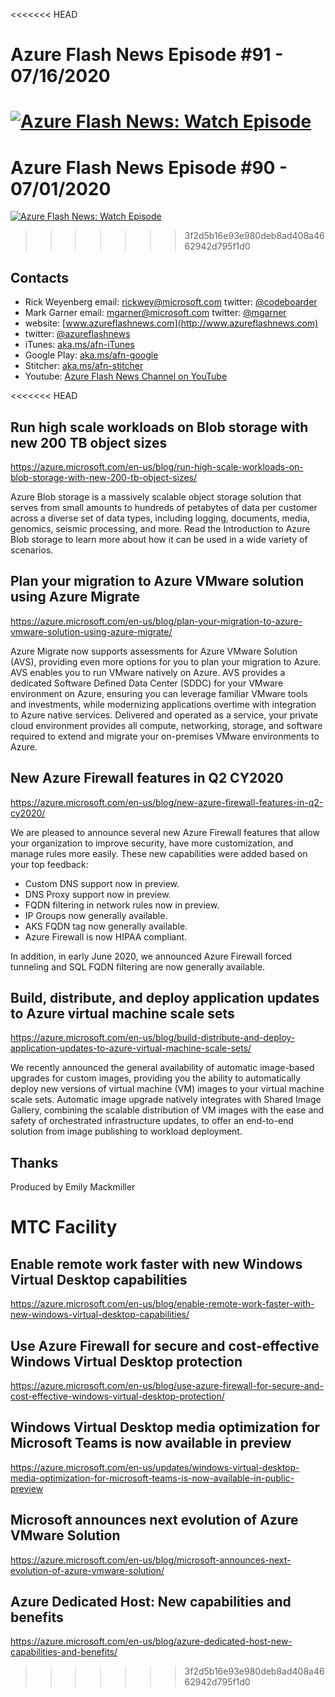 <<<<<<< HEAD
# Azure Flash News Episode #91 - 07/16/2020

[![Azure Flash News: Watch Episode](https://img.youtube.com/vi/lBtl9pvKteM/0.jpg)](https://youtu.be/lBtl9pvKteM "Azure Flash News: Episode 91")
=======
# Azure Flash News Episode #90 - 07/01/2020

[![Azure Flash News: Watch Episode](https://img.youtube.com/vi/qZAKgWMxQng_M/0.jpg)](https://youtu.beqZAKgWMxQng_M "Azure Flash News: Episode 91")
>>>>>>> 3f2d5b16e93e980deb8ad408a4662942d795f1d0

## Contacts

* Rick Weyenberg  email: rickwey@microsoft.com twitter: [@codeboarder](https://www.twitter.com/codeboarder)
* Mark Garner email: mgarner@microsoft.com twitter: [@mgarner](https://www.twitter.com/mgarner)
* website: [www.azureflashnews.com](http://www.azureflashnews.com)
* twitter: [@azureflashnews](https://www.twitter.com/azureflashnews)
* iTunes: [aka.ms/afn-iTunes](https://aka.ms/afn-iTunes)
* Google Play: [aka.ms/afn-google](https://aka.ms/afn-google)
* Stitcher: [aka.ms/afn-stitcher](https://aka.ms/afn-stitcher)
* Youtube: [Azure Flash News Channel on YouTube](https://www.youtube.com/channel/UCV6U_D4q7OxQaf0rFfEb6fQ)

<<<<<<< HEAD
## Run high scale workloads on Blob storage with new 200 TB object sizes

https://azure.microsoft.com/en-us/blog/run-high-scale-workloads-on-blob-storage-with-new-200-tb-object-sizes/

Azure Blob storage is a massively scalable object storage solution that serves from small amounts to hundreds of petabytes of data per customer across a diverse set of data types, including logging, documents, media, genomics, seismic processing, and more. Read the Introduction to Azure Blob storage to learn more about how it can be used in a wide variety of scenarios.

## Plan your migration to Azure VMware solution using Azure Migrate

https://azure.microsoft.com/en-us/blog/plan-your-migration-to-azure-vmware-solution-using-azure-migrate/

Azure Migrate now supports assessments for Azure VMware Solution (AVS), providing even more options for you to plan your migration to Azure. AVS enables you to run VMware natively on Azure. AVS provides a dedicated Software Defined Data Center (SDDC) for your VMware environment on Azure, ensuring you can leverage familiar VMware tools and investments, while modernizing applications overtime with integration to Azure native services. Delivered and operated as a service, your private cloud environment provides all compute, networking, storage, and software required to extend and migrate your on-premises VMware environments to Azure.

## New Azure Firewall features in Q2 CY2020

https://azure.microsoft.com/en-us/blog/new-azure-firewall-features-in-q2-cy2020/

We are pleased to announce several new Azure Firewall features that allow your organization to improve security, have more customization, and manage rules more easily. These new capabilities were added based on your top feedback:

* Custom DNS support now in preview.
* DNS Proxy support now in preview.
* FQDN filtering in network rules now in preview.
* IP Groups now generally available.
* AKS FQDN tag now generally available.
* Azure Firewall is now HIPAA compliant.

In addition, in early June 2020, we announced Azure Firewall forced tunneling and SQL FQDN filtering are now generally available.

## Build, distribute, and deploy application updates to Azure virtual machine scale sets

https://azure.microsoft.com/en-us/blog/build-distribute-and-deploy-application-updates-to-azure-virtual-machine-scale-sets/

We recently announced the general availability of automatic image-based upgrades for custom images, providing you the ability to automatically deploy new versions of virtual machine (VM) images to your virtual machine scale sets. Automatic image upgrade natively integrates with Shared Image Gallery, combining the scalable distribution of VM images with the ease and safety of orchestrated infrastructure updates, to offer an end-to-end solution from image publishing to workload deployment.

## Thanks

Produced by Emily Mackmiller

MTC Facility
=======
## Enable remote work faster with new Windows Virtual Desktop capabilities

https://azure.microsoft.com/en-us/blog/enable-remote-work-faster-with-new-windows-virtual-desktop-capabilities/
 
## Use Azure Firewall for secure and cost-effective Windows Virtual Desktop protection

https://azure.microsoft.com/en-us/blog/use-azure-firewall-for-secure-and-cost-effective-windows-virtual-desktop-protection/
 
## Windows Virtual Desktop media optimization for Microsoft Teams is now available in preview

https://azure.microsoft.com/en-us/updates/windows-virtual-desktop-media-optimization-for-microsoft-teams-is-now-available-in-public-preview
 
## Microsoft announces next evolution of Azure VMware Solution

https://azure.microsoft.com/en-us/blog/microsoft-announces-next-evolution-of-azure-vmware-solution/

## Azure Dedicated Host: New capabilities and benefits

https://azure.microsoft.com/en-us/blog/azure-dedicated-host-new-capabilities-and-benefits/
>>>>>>> 3f2d5b16e93e980deb8ad408a4662942d795f1d0
